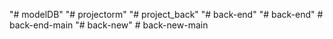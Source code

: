 "# modelDB" 
"# projectorm" 
"# project_back" 
"# back-end" 
"# back-end" 
#   b a c k - e n d - m a i n  
 "# back-new" 
#   b a c k - n e w - m a i n  
 